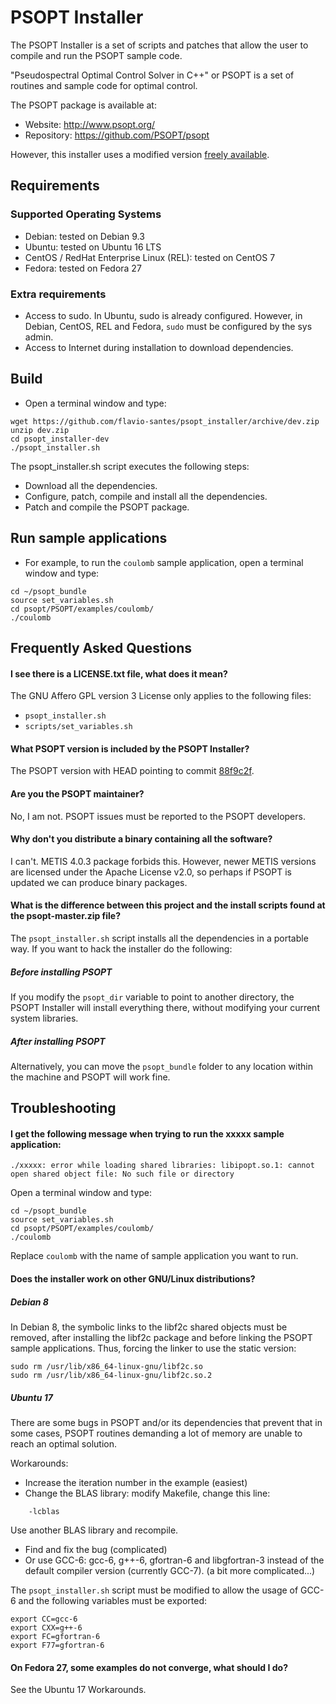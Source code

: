 # PSOPT Installer

The PSOPT Installer is a set of scripts and patches that allow
the user to compile and run the PSOPT sample code.

"Pseudospectral Optimal Control Solver in C++" or PSOPT is a set
of routines and sample code for optimal control.

The PSOPT package is available at:

- Website: http://www.psopt.org/
- Repository: https://github.com/PSOPT/psopt

However, this installer uses a modified version
[freely available](https://github.com/flavio-santes/psopt).

## Requirements

### Supported Operating Systems
- Debian: tested on Debian 9.3
- Ubuntu: tested on Ubuntu 16 LTS
- CentOS / RedHat Enterprise Linux (REL): tested on CentOS 7
- Fedora: tested on Fedora 27

### Extra requirements
- Access to sudo. In Ubuntu, sudo is already configured.
  However, in Debian, CentOS, REL and Fedora, `sudo` must be
  configured by the sys admin.
- Access to Internet during installation to download dependencies.

## Build

- Open a terminal window and type:
```
wget https://github.com/flavio-santes/psopt_installer/archive/dev.zip
unzip dev.zip
cd psopt_installer-dev
./psopt_installer.sh
```

The psopt_installer.sh script executes the following steps:

- Download all the dependencies.
- Configure, patch, compile and install all the dependencies.
- Patch and compile the PSOPT package.

## Run sample applications

- For example, to run the `coulomb` sample application,
  open a terminal window and type:

```
cd ~/psopt_bundle
source set_variables.sh
cd psopt/PSOPT/examples/coulomb/
./coulomb
```

## Frequently Asked Questions

#### I see there is a LICENSE.txt file, what does it mean?

The GNU Affero GPL version 3 License only applies to the following
files:

- `psopt_installer.sh`
- `scripts/set_variables.sh`

#### What PSOPT version is included by the PSOPT Installer?

The PSOPT version with HEAD pointing to commit
[88f9c2f](https://github.com/PSOPT/psopt/commit/88f9c2f9f91538ea6bb355b485e93bbdee7ffbcd).

#### Are you the PSOPT maintainer?

No, I am not. PSOPT issues must be reported to the PSOPT developers.

#### Why don't you distribute a binary containing all the software?

I can't. METIS 4.0.3 package forbids this. However, newer METIS versions
are licensed under the Apache License v2.0, so perhaps if PSOPT is updated
we can produce binary packages.

#### What is the difference between this project and the install scripts found at the psopt-master.zip file?

The `psopt_installer.sh` script installs all the dependencies in
a portable way. If you want to hack the installer do the following:

##### Before installing PSOPT

If you modify the `psopt_dir` variable to point to another directory, the
PSOPT Installer will install everything there, without modifying your
current system libraries.

##### After installing PSOPT

Alternatively, you can move the `psopt_bundle` folder to any location
within the machine and PSOPT will work fine.

## Troubleshooting

#### I get the following message when trying to run the xxxxx sample application:
```
./xxxxx: error while loading shared libraries: libipopt.so.1: cannot open shared object file: No such file or directory
```

Open a terminal window and type:
```
cd ~/psopt_bundle
source set_variables.sh
cd psopt/PSOPT/examples/coulomb/
./coulomb
```

Replace `coulomb` with the name of sample application you want to run.

#### Does the installer work on other GNU/Linux distributions?

##### Debian 8

In Debian 8, the symbolic links to the libf2c shared objects must be
removed, after installing the libf2c package and before linking the
PSOPT sample applications. Thus, forcing the linker to use the static
version:

```
sudo rm /usr/lib/x86_64-linux-gnu/libf2c.so
sudo rm /usr/lib/x86_64-linux-gnu/libf2c.so.2
```

##### Ubuntu 17

There are some bugs in PSOPT and/or its dependencies that prevent that
in some cases, PSOPT routines demanding a lot of memory are unable
to reach an optimal solution.

Workarounds:
- Increase the iteration number in the example (easiest)
- Change the BLAS library: modify Makefile, change this line:
```
	-lcblas
```
  Use another BLAS library and recompile.
- Find and fix the bug (complicated)
- Or use GCC-6: gcc-6, g++-6, gfortran-6 and libgfortran-3 instead of
the default compiler version (currently GCC-7). (a bit more complicated...)

The `psopt_installer.sh` script must be modified to allow the usage of
GCC-6 and the following variables must be exported:

```
export CC=gcc-6
export CXX=g++-6
export FC=gfortran-6
export F77=gfortran-6
```

#### On Fedora 27, some examples do not converge, what should I do?

See the Ubuntu 17 Workarounds.

